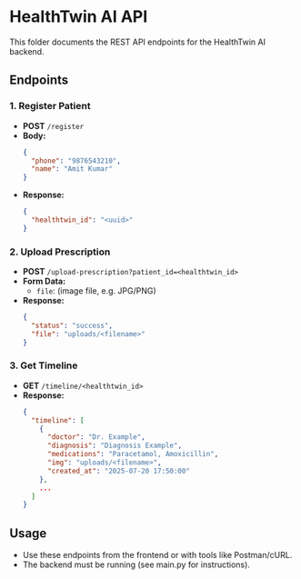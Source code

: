 # HealthTwin AI API

This folder documents the REST API endpoints for the HealthTwin AI backend.

## Endpoints

### 1. Register Patient
- **POST** `/register`
- **Body:**
  ```json
  {
    "phone": "9876543210",
    "name": "Amit Kumar"
  }
  ```
- **Response:**
  ```json
  {
    "healthtwin_id": "<uuid>"
  }
  ```

### 2. Upload Prescription
- **POST** `/upload-prescription?patient_id=<healthtwin_id>`
- **Form Data:**
  - `file`: (image file, e.g. JPG/PNG)
- **Response:**
  ```json
  {
    "status": "success",
    "file": "uploads/<filename>"
  }
  ```

### 3. Get Timeline
- **GET** `/timeline/<healthtwin_id>`
- **Response:**
  ```json
  {
    "timeline": [
      {
        "doctor": "Dr. Example",
        "diagnosis": "Diagnosis Example",
        "medications": "Paracetamol, Amoxicillin",
        "img": "uploads/<filename>",
        "created_at": "2025-07-20 17:50:00"
      },
      ...
    ]
  }
  ```

## Usage
- Use these endpoints from the frontend or with tools like Postman/cURL.
- The backend must be running (see main.py for instructions). 